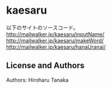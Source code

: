kaesaru
=======
以下のサイトのソースコード。  
http://mailwalker.jp/kaesaru/inputName/  
http://mailwalker.jp/kaesaru/makeWord/  
http://mailwalker.jp/kaesaru/hanaUranai/

License and Authors
-------------------
Authors: Hiroharu Tanaka
